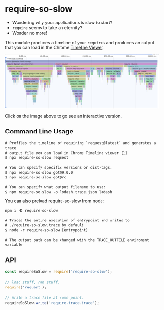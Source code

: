 
# require-so-slow

* Wondering why your applications is slow to start?
* `require` seems to take an eternity?
* Wonder no more!

This module produces a timeline of your `require`s and produces an output
that you can load in the Chrome [Timeline Viewer][].

[![Trace Viewer](doc/trace.png)](https://chromedevtools.github.io/timeline-viewer/?loadTimelineFromURL=https://gist.githubusercontent.com/ofrobots/807e41c6931726710cf7187680a095a7/raw/2843049b37145316204bb6fd7766b4f0e0b58989/request.trace)

Click on the image above to go see an interactive version.

## Command Line Usage

```shell
# Profiles the timeline of requiring `request@latest` and generates a trace
# output file you can load in Chrome Timeline viewer [1]
$ npx require-so-slow request

# You can specify specific versions or dist-tags.
$ npx require-so-slow got@9.0.0
$ npx require-so-slow got@rc

# You can specify what output filename to use:
$ npm require-so-slow -o lodash.trace.json lodash
```

You can also preload require-so-slow from node:
```shell
npm i -D require-so-slow

# Traces the entire execution of entrypoint and writes to
# ./require-so-slow.trace by default
$ node -r require-so-slow [entrypoint]

# The output path can be changed with the TRACE_OUTFILE environent variable
```

## API

```js
const requireSoSlow = require('require-so-slow');

// load stuff, run stuff.
require('request');

// Write a trace file at some point.
requireSoSlow.write('require-trace.trace');
```

[Timeline Viewer]: https://chromedevtools.github.io/timeline-viewer/
